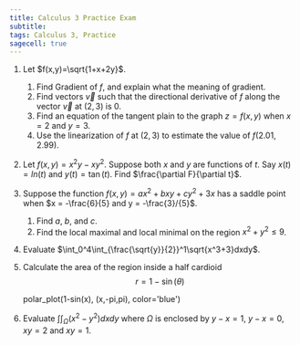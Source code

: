 ```yaml
---
title: Calculus 3 Practice Exam
subtitle: 
tags: Calculus 3, Practice
sagecell: true
---
```


1. Let $f(x,y)=\sqrt{1+x+2y}$.
	1. Find Gradient of $f$, and explain what the meaning of gradient.
	2. Find vectors $\vec{v}$ such that the directional derivative of $f$ along the vector $\vec{v}$ at $(2,3)$ is $0$.
	3. Find an equation of the tangent plain to the graph $z=f(x,y)$ when $x=2$ and $y=3$.
	3. Use the linearization of $f$ at $(2,3)$ to estimate the value of $f(2.01,2.99)$.

2. Let $f(x,y)=x^2y-xy^2$. Suppose both $x$ and $y$ are functions of $t$. Say $x(t)=ln(t)$ and $y(t)=\tan(t)$. Find $\frac{\partial F}{\partial t}$.


3. Suppose the function $f(x,y)=ax^2+bxy+cy^2+3x$ has a saddle point when $x = -\frac{6}{5} and y = -\frac{3}/{5}$. 
	1. Find $a$, $b$, and $c$.
	2. Find the local maximal and local minimal on the region $x^2+y^2\leq 9$.  

4. Evaluate $\int_0^4\int_{\frac{\sqrt{y}}{2}}^1\sqrt{x^3+3}dxdy$.

5. Calculate the area of the region inside a half cardioid
$$r=1-\sin(\theta)$$
    <div class="compute">
    polar_plot(1-sin(x), (x,-pi,pi), color='blue')
    </div>

6. Evaluate $\int\int_\Omega (x^2-y^2)dxdy$ where $\Omega$ is enclosed by $y-x=1$, $y-x=0$, $xy=2$ and $xy=1$. 